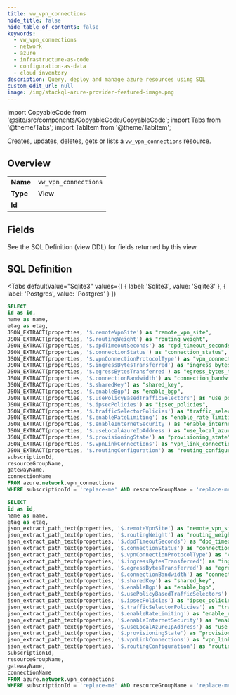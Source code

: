 ```yaml
--- 
title: vw_vpn_connections
hide_title: false
hide_table_of_contents: false
keywords:
  - vw_vpn_connections
  - network
  - azure
  - infrastructure-as-code
  - configuration-as-data
  - cloud inventory
description: Query, deploy and manage azure resources using SQL
custom_edit_url: null
image: /img/stackql-azure-provider-featured-image.png
---
```


import CopyableCode from '@site/src/components/CopyableCode/CopyableCode';
import Tabs from '@theme/Tabs';
import TabItem from '@theme/TabItem';

Creates, updates, deletes, gets or lists a <code>vw_vpn_connections</code> resource.

## Overview
<table><tbody>
<tr><td><b>Name</b></td><td><code>vw_vpn_connections</code></td></tr>
<tr><td><b>Type</b></td><td>View</td></tr>
<tr><td><b>Id</b></td><td><CopyableCode code="azure.network.vw_vpn_connections" /></td></tr>
</tbody></table>

## Fields

See the SQL Definition (view DDL) for fields returned by this view.

## SQL Definition

<Tabs
defaultValue="Sqlite3"
values={[
{ label: 'Sqlite3', value: 'Sqlite3' },
{ label: 'Postgres', value: 'Postgres' }
]}
>
<TabItem value="Sqlite3">

```sql
SELECT
id as id,
name as name,
etag as etag,
JSON_EXTRACT(properties, '$.remoteVpnSite') as "remote_vpn_site",
JSON_EXTRACT(properties, '$.routingWeight') as "routing_weight",
JSON_EXTRACT(properties, '$.dpdTimeoutSeconds') as "dpd_timeout_seconds",
JSON_EXTRACT(properties, '$.connectionStatus') as "connection_status",
JSON_EXTRACT(properties, '$.vpnConnectionProtocolType') as "vpn_connection_protocol_type",
JSON_EXTRACT(properties, '$.ingressBytesTransferred') as "ingress_bytes_transferred",
JSON_EXTRACT(properties, '$.egressBytesTransferred') as "egress_bytes_transferred",
JSON_EXTRACT(properties, '$.connectionBandwidth') as "connection_bandwidth",
JSON_EXTRACT(properties, '$.sharedKey') as "shared_key",
JSON_EXTRACT(properties, '$.enableBgp') as "enable_bgp",
JSON_EXTRACT(properties, '$.usePolicyBasedTrafficSelectors') as "use_policy_based_traffic_selectors",
JSON_EXTRACT(properties, '$.ipsecPolicies') as "ipsec_policies",
JSON_EXTRACT(properties, '$.trafficSelectorPolicies') as "traffic_selector_policies",
JSON_EXTRACT(properties, '$.enableRateLimiting') as "enable_rate_limiting",
JSON_EXTRACT(properties, '$.enableInternetSecurity') as "enable_internet_security",
JSON_EXTRACT(properties, '$.useLocalAzureIpAddress') as "use_local_azure_ip_address",
JSON_EXTRACT(properties, '$.provisioningState') as "provisioning_state",
JSON_EXTRACT(properties, '$.vpnLinkConnections') as "vpn_link_connections",
JSON_EXTRACT(properties, '$.routingConfiguration') as "routing_configuration",
subscriptionId,
resourceGroupName,
gatewayName,
connectionName
FROM azure.network.vpn_connections
WHERE subscriptionId = 'replace-me' AND resourceGroupName = 'replace-me' AND gatewayName = 'replace-me';
```

</TabItem>
<TabItem value="Postgres">

```sql
SELECT
id as id,
name as name,
etag as etag,
json_extract_path_text(properties, '$.remoteVpnSite') as "remote_vpn_site",
json_extract_path_text(properties, '$.routingWeight') as "routing_weight",
json_extract_path_text(properties, '$.dpdTimeoutSeconds') as "dpd_timeout_seconds",
json_extract_path_text(properties, '$.connectionStatus') as "connection_status",
json_extract_path_text(properties, '$.vpnConnectionProtocolType') as "vpn_connection_protocol_type",
json_extract_path_text(properties, '$.ingressBytesTransferred') as "ingress_bytes_transferred",
json_extract_path_text(properties, '$.egressBytesTransferred') as "egress_bytes_transferred",
json_extract_path_text(properties, '$.connectionBandwidth') as "connection_bandwidth",
json_extract_path_text(properties, '$.sharedKey') as "shared_key",
json_extract_path_text(properties, '$.enableBgp') as "enable_bgp",
json_extract_path_text(properties, '$.usePolicyBasedTrafficSelectors') as "use_policy_based_traffic_selectors",
json_extract_path_text(properties, '$.ipsecPolicies') as "ipsec_policies",
json_extract_path_text(properties, '$.trafficSelectorPolicies') as "traffic_selector_policies",
json_extract_path_text(properties, '$.enableRateLimiting') as "enable_rate_limiting",
json_extract_path_text(properties, '$.enableInternetSecurity') as "enable_internet_security",
json_extract_path_text(properties, '$.useLocalAzureIpAddress') as "use_local_azure_ip_address",
json_extract_path_text(properties, '$.provisioningState') as "provisioning_state",
json_extract_path_text(properties, '$.vpnLinkConnections') as "vpn_link_connections",
json_extract_path_text(properties, '$.routingConfiguration') as "routing_configuration",
subscriptionId,
resourceGroupName,
gatewayName,
connectionName
FROM azure.network.vpn_connections
WHERE subscriptionId = 'replace-me' AND resourceGroupName = 'replace-me' AND gatewayName = 'replace-me';
```

</TabItem>
</Tabs>
